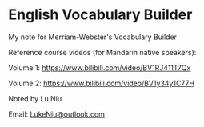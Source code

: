 # English Vocabulary Builder

My note for Merriam-Webster's Vocabulary Builder

Reference course videos (for Mandarin native speakers):

Volume 1: <https://www.bilibili.com/video/BV1RJ411T7Qx>

Volume 2: <https://www.bilibili.com/video/BV1y34y1C77H>

Noted by Lu Niu

Email: <LukeNiu@outlook.com>
